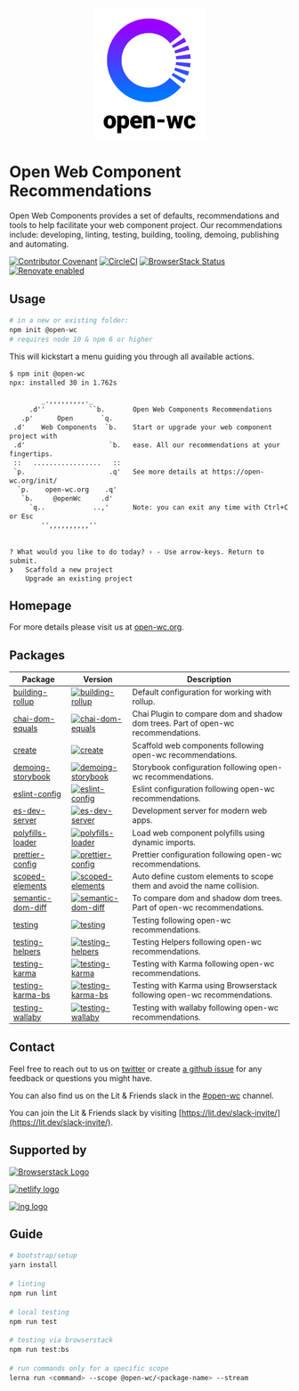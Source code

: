 <p align="center"><img src="https://github.com/open-wc/open-wc/blob/master/assets/images/logo.png" width="200" alt="Open-wc Logo" /></p>

# Open Web Component Recommendations

Open Web Components provides a set of defaults, recommendations and tools to help facilitate your web component project. Our recommendations include: developing, linting, testing, building, tooling, demoing, publishing and automating.

[![Contributor Covenant](https://img.shields.io/badge/Contributor%20Covenant-v2.0%20adopted-ff69b4.svg)](code-of-conduct.md)
[![CircleCI](https://circleci.com/gh/open-wc/open-wc.svg?style=shield)](https://circleci.com/gh/open-wc/open-wc)
[![BrowserStack Status](https://www.browserstack.com/automate/badge.svg?badge_key=M2UrSFVRang2OWNuZXlWSlhVc3FUVlJtTDkxMnp6eGFDb2pNakl4bGxnbz0tLUE5RjhCU0NUT1ZWa0NuQ3MySFFWWnc9PQ==--86f7fac07cdbd01dd2b26ae84dc6c8ca49e45b50)](https://www.browserstack.com/automate/public-build/M2UrSFVRang2OWNuZXlWSlhVc3FUVlJtTDkxMnp6eGFDb2pNakl4bGxnbz0tLUE5RjhCU0NUT1ZWa0NuQ3MySFFWWnc9PQ==--86f7fac07cdbd01dd2b26ae84dc6c8ca49e45b50)
[![Renovate enabled](https://img.shields.io/badge/renovate-enabled-brightgreen.svg)](https://renovatebot.com/)

## Usage

```bash
# in a new or existing folder:
npm init @open-wc
# requires node 10 & npm 6 or higher
```

This will kickstart a menu guiding you through all available actions.

```
$ npm init @open-wc
npx: installed 30 in 1.762s

        _.,,,,,,,,,._
     .d''           ``b.       Open Web Components Recommendations
   .p'      Open       `q.
 .d'    Web Components  `b.    Start or upgrade your web component project with
 .d'                     `b.   ease. All our recommendations at your fingertips.
 ::   .................   ::
 `p.                     .q'   See more details at https://open-wc.org/init/
  `p.    open-wc.org    .q'
   `b.     @openWc     .d'
     `q..            ..,'      Note: you can exit any time with Ctrl+C or Esc
        '',,,,,,,,,,''


? What would you like to do today? › - Use arrow-keys. Return to submit.
❯   Scaffold a new project
    Upgrade an existing project
```

## Homepage

For more details please visit us at [open-wc.org](https://open-wc.org).

## Packages

| Package                                           | Version                                                                                                                                       | Description                                                                       |
| ------------------------------------------------- | --------------------------------------------------------------------------------------------------------------------------------------------- | --------------------------------------------------------------------------------- |
| [building-rollup](./packages/building-rollup)     | [![building-rollup](https://img.shields.io/npm/v/@open-wc/building-rollup.svg)](https://www.npmjs.com/package/@open-wc/building-rollup)       | Default configuration for working with rollup.                                    |
| [chai-dom-equals](./packages/chai-dom-equals)     | [![chai-dom-equals](https://img.shields.io/npm/v/@open-wc/chai-dom-equals.svg)](https://www.npmjs.com/package/@open-wc/chai-dom-equals)       | Chai Plugin to compare dom and shadow dom trees. Part of open-wc recommendations. |
| [create](./packages/create)                       | [![create](https://img.shields.io/npm/v/@open-wc/create.svg)](https://www.npmjs.com/package/@open-wc/create)                                  | Scaffold web components following open-wc recommendations.                        |
| [demoing-storybook](./packages/demoing-storybook) | [![demoing-storybook](https://img.shields.io/npm/v/@open-wc/demoing-storybook.svg)](https://www.npmjs.com/package/@open-wc/demoing-storybook) | Storybook configuration following open-wc recommendations.                        |
| [eslint-config](./packages/eslint-config)         | [![eslint-config](https://img.shields.io/npm/v/@open-wc/eslint-config.svg)](https://www.npmjs.com/package/@open-wc/eslint-config)             | Eslint configuration following open-wc recommendations.                           |
| [es-dev-server](./packages/es-dev-server)         | [![es-dev-server](https://img.shields.io/npm/v/es-dev-server.svg)](https://www.npmjs.com/package/es-dev-server)                               | Development server for modern web apps.                                           |
| [polyfills-loader](./packages/polyfills-loader)   | [![polyfills-loader](https://img.shields.io/npm/v/@open-wc/polyfills-loader.svg)](https://www.npmjs.com/package/@open-wc/polyfills-loader)    | Load web component polyfills using dynamic imports.                               |
| [prettier-config](./packages/prettier-config)     | [![prettier-config](https://img.shields.io/npm/v/@open-wc/prettier-config.svg)](https://www.npmjs.com/package/@open-wc/prettier-config)       | Prettier configuration following open-wc recommendations.                         |
| [scoped-elements](./packages/scoped-elements)     | [![scoped-elements](https://img.shields.io/npm/v/@open-wc/scoped-elements.svg)](https://www.npmjs.com/package/@open-wc/scoped-elements)       | Auto define custom elements to scope them and avoid the name collision.           |
| [semantic-dom-diff](./packages/semantic-dom-diff) | [![semantic-dom-diff](https://img.shields.io/npm/v/@open-wc/semantic-dom-diff.svg)](https://www.npmjs.com/package/@open-wc/semantic-dom-diff) | To compare dom and shadow dom trees. Part of open-wc recommendations.             |
| [testing](./packages/testing)                     | [![testing](https://img.shields.io/npm/v/@open-wc/testing.svg)](https://www.npmjs.com/package/@open-wc/testing)                               | Testing following open-wc recommendations.                                        |
| [testing-helpers](./packages/testing-helpers)     | [![testing-helpers](https://img.shields.io/npm/v/@open-wc/testing-helpers.svg)](https://www.npmjs.com/package/@open-wc/testing-helpers)       | Testing Helpers following open-wc recommendations.                                |
| [testing-karma](./packages/testing-karma)         | [![testing-karma](https://img.shields.io/npm/v/@open-wc/testing-karma.svg)](https://www.npmjs.com/package/@open-wc/testing-karma)             | Testing with Karma following open-wc recommendations.                             |
| [testing-karma-bs](https://github.com/open-wc/legacy/tree/master/packages/testing-karma-bs)   | [![testing-karma-bs](https://img.shields.io/npm/v/@open-wc/testing-karma-bs.svg)](https://www.npmjs.com/package/@open-wc/testing-karma-bs)    | Testing with Karma using Browserstack following open-wc recommendations.          |
| [testing-wallaby](./packages/testing-wallaby)     | [![testing-wallaby](https://img.shields.io/npm/v/@open-wc/testing-wallaby.svg)](https://www.npmjs.com/package/@open-wc/testing-wallaby)       | Testing with wallaby following open-wc recommendations.                           |

## Contact

Feel free to reach out to us on [twitter](https://twitter.com/OpenWc) or create [a github issue](https://github.com/open-wc/open-wc/issues/new) for any feedback or questions you might have.

You can also find us on the Lit & Friends slack in the [#open-wc](https://lit-and-friends.slack.com/archives/CE6D9DN05) channel.

You can join the Lit & Friends slack by visiting [https://lit.dev/slack-invite/](https://lit.dev/slack-invite/).

## Supported by

<a href="http://browserstack.com/" style="border: none;"><img src="https://github.com/open-wc/open-wc/blob/master/assets/images/Browserstack-logo.svg" width="200" alt="Browserstack Logo" /></a>

<a href="http://netlify.com/" style="border: none;"><img src="https://www.netlify.com/img/press/logos/full-logo-light.svg" width="185" alt="netlify logo" /></a>

<a href="http://ing.com/" style="border: none;"><img src="https://www.ing.com/static/ingdotcompresentation/static/img/logos/logo.hd.png" width="185" alt="ing logo" /></a>

## Guide

```bash
# bootstrap/setup
yarn install

# linting
npm run lint

# local testing
npm run test

# testing via browserstack
npm run test:bs

# run commands only for a specific scope
lerna run <command> --scope @open-wc/<package-name> --stream
```
